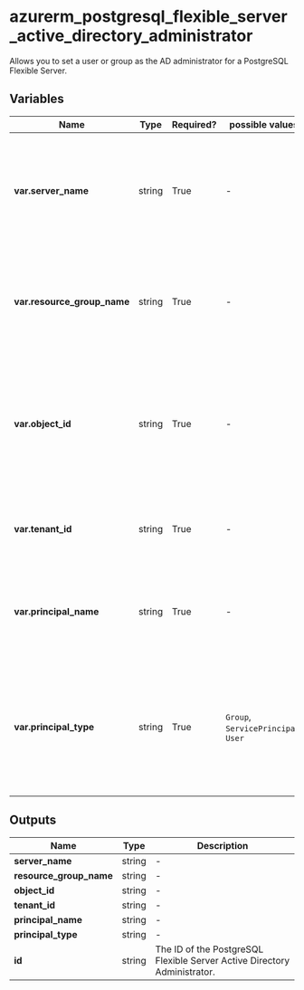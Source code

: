 # azurerm_postgresql_flexible_server_active_directory_administrator

Allows you to set a user or group as the AD administrator for a PostgreSQL Flexible Server.

## Variables

| Name | Type | Required? |  possible values |  Description |
| ---- | ---- | --------- |  ----------- | ----------- |
| **var.server_name** | string | True | -  |  The name of the PostgreSQL Flexible Server on which to set the administrator. Changing this forces a new resource to be created. | 
| **var.resource_group_name** | string | True | -  |  The name of the resource group for the PostgreSQL Server. Changing this forces a new resource to be created. | 
| **var.object_id** | string | True | -  |  The object ID of a user, service principal or security group in the Azure Active Directory tenant set as the Flexible Server Admin. Changing this forces a new resource to be created. | 
| **var.tenant_id** | string | True | -  |  The Azure Tenant ID. Changing this forces a new resource to be created. | 
| **var.principal_name** | string | True | -  |  The name of Azure Active Directory principal. Changing this forces a new resource to be created. | 
| **var.principal_type** | string | True | `Group`, `ServicePrincipal`, `User`  |  The type of Azure Active Directory principal. Possible values are `Group`, `ServicePrincipal` and `User`. Changing this forces a new resource to be created. | 



## Outputs

| Name | Type | Description |
| ---- | ---- | --------- | 
| **server_name** | string  | - | 
| **resource_group_name** | string  | - | 
| **object_id** | string  | - | 
| **tenant_id** | string  | - | 
| **principal_name** | string  | - | 
| **principal_type** | string  | - | 
| **id** | string  | The ID of the PostgreSQL Flexible Server Active Directory Administrator. | 